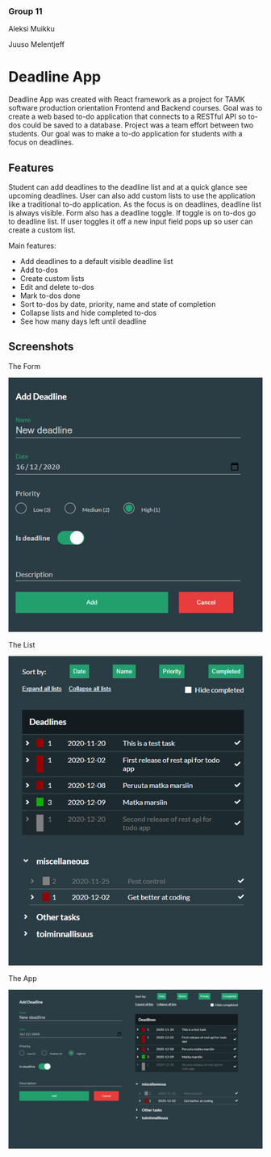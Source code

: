 ### Group 11
Aleksi Muikku

Juuso Melentjeff

# Deadline App

Deadline App was created with React framework as a project for TAMK software production orientation Frontend and Backend courses. Goal was to create a web based to-do application that connects to a RESTful API so to-dos could be saved to a database. Project was a team effort between two students. Our goal was to make a to-do application for students with a focus on deadlines.

## Features

Student can add deadlines to the deadline list and at a quick glance see upcoming deadlines. User can also add custom lists to use the application like a traditional to-do application. As the focus is on deadlines, deadline list is always visible. Form also has a deadline toggle. If toggle is on to-dos go to deadline list. If user toggles it off a new input field pops up so user can create a custom list.

Main features:
- Add deadlines to a default visible deadline list
- Add to-dos
- Create custom lists
- Edit and delete to-dos
- Mark to-dos done
- Sort to-dos by date, priority, name and state of completion
- Collapse lists and hide completed to-dos
- See how many days left until deadline

## Screenshots

The Form

![The form](form.PNG)

The List

![The lists](list.PNG)

The App

![The App](app.PNG)
